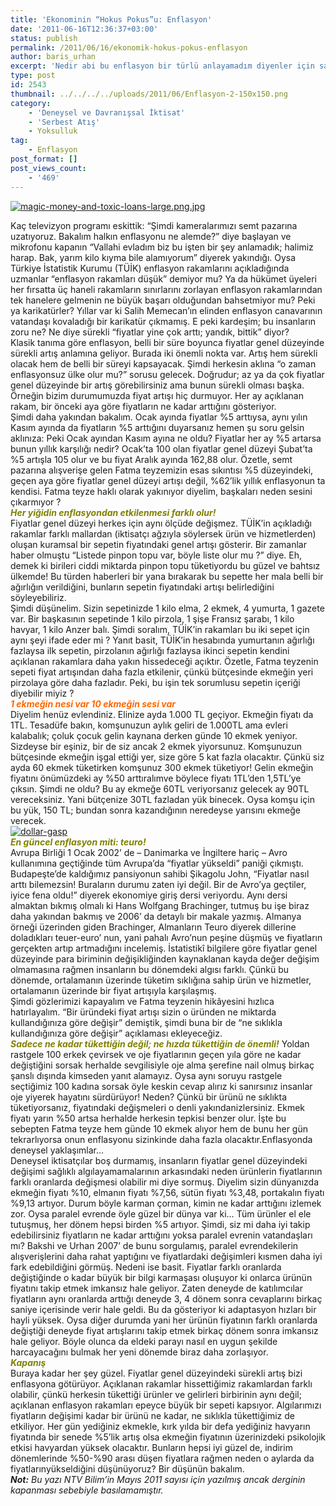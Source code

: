 ```yaml
---
title: 'Ekonominin “Hokus Pokus”u: Enflasyon'
date: '2011-06-16T12:36:37+03:00'
status: publish
permalink: /2011/06/16/ekonomik-hokus-pokus-enflasyon
author: baris_urhan
excerpt: 'Nedir abi bu enflasyon bir türlü anlayamadım diyenler için sade ve öz bir enflasyon rehberi.'
type: post
id: 2543
thumbnail: ../../../../uploads/2011/06/Enflasyon-2-150x150.png
category:
    - 'Deneysel ve Davranışsal İktisat'
    - 'Serbest Atış'
    - Yoksulluk
tag:
    - Enflasyon
post_format: []
post_views_count:
    - '469'
---
```

[![](http://46.137.161.244/wp-content/uploads/2011/06/magic-money-and-toxic-loans-large.png.jpg.png "magic-money-and-toxic-loans-large.png.jpg")](http://46.137.161.244/wp-content/uploads/2011/06/magic-money-and-toxic-loans-large.png.jpg.png)

Kaç televizyon programı eskittik: “Şimdi kameralarımızı semt pazarına uzatıyoruz. Bakalım halkın enflasyonu ne alemde?” diye başlayan ve mikrofonu kapanın “Vallahi evladım biz bu işten bir şey anlamadık; halimiz harap. Bak, yarım kilo kıyma bile alamıyorum” diyerek yakındığı. Oysa Türkiye İstatistik Kurumu (TÜİK) enflasyon rakamlarını açıkladığında uzmanlar “enflasyon rakamları düşük” demiyor mu? Ya da hükümet üyeleri her fırsatta üç haneli rakamların sınırlarını zorlayan enflasyon rakamlarından tek hanelere gelmenin ne büyük başarı olduğundan bahsetmiyor mu? Peki ya karikatürler? Yıllar var ki Salih Memecan’ın elinden enflasyon canavarının vatandaşı kovaladığı bir karikatür çıkmamış. E peki kardeşim; bu insanların zoru ne? Ne diye sürekli “fiyatlar yine çok arttı; yandık, bittik” diyor?  
Klasik tanıma göre enflasyon, belli bir süre boyunca fiyatlar genel düzeyinde sürekli artış anlamına geliyor. Burada iki önemli nokta var. Artış hem sürekli olacak hem de belli bir süreyi kapsayacak. Şimdi herkesin aklına “o zaman enflasyonsuz ülke olur mu?” sorusu gelecek. Doğrudur; az ya da çok fiyatlar genel düzeyinde bir artış görebilirsiniz ama bunun sürekli olması başka. Örneğin bizim durumumuzda fiyat artışı hiç durmuyor. Her ay açıklanan rakam, bir önceki aya göre fiyatların ne kadar arttığını gösteriyor.  
Şimdi daha yakından bakalım. Ocak ayında fiyatlar %5 arttıysa, aynı yılın Kasım ayında da fiyatların %5 arttığını duyarsanız hemen şu soru gelsin aklınıza: Peki Ocak ayından Kasım ayına ne oldu? Fiyatlar her ay %5 artarsa bunun yıllık karşılığı nedir? Ocak’ta 100 olan fiyatlar genel düzeyi Şubat’ta %5 artışla 105 olur ve bu fiyat Aralık ayında 162,88 olur. Özetle, semt pazarına alışverişe gelen Fatma teyzemizin esas sıkıntısı %5 düzeyindeki, geçen aya göre fiyatlar genel düzeyi artışı değil, %62’lik yıllık enflasyonun ta kendisi. Fatma teyze haklı olarak yakınıyor diyelim, başkaları neden sesini çıkarmıyor ?  
*<span style="color: #808000;">**Her yiğidin enflasyondan etkilenmesi farklı olur!**</span>*  
Fiyatlar genel düzeyi herkes için aynı ölçüde değişmez. TÜİK’in açıkladığı rakamlar farklı mallardan (iktisatçı ağzıyla söylersek ürün ve hizmetlerden) oluşan kuramsal bir sepetin fiyatındaki genel artışı gösterir. Bir zamanlar haber olmuştu “Listede pinpon topu var, böyle liste olur mu ?” diye. Eh, demek ki birileri ciddi miktarda pinpon topu tüketiyordu bu güzel ve bahtsız ülkemde! Bu türden haberleri bir yana bırakarak bu sepette her mala belli bir ağırlığın verildiğini, bunların sepetin fiyatındaki artışı belirlediğini söyleyebiliriz.  
Şimdi düşünelim. Sizin sepetinizde 1 kilo elma, 2 ekmek, 4 yumurta, 1 gazete var. Bir başkasının sepetinde 1 kilo pirzola, 1 şişe Fransız şarabı, 1 kilo havyar, 1 kilo Anzer balı. Şimdi soralım, TÜİK’in rakamları bu iki sepet için aynı şeyi ifade eder mi ? Yanıt basit, TÜİK’in hesabında yumurtanın ağırlığı fazlaysa ilk sepetin, pirzolanın ağırlığı fazlaysa ikinci sepetin kendini açıklanan rakamlara daha yakın hissedeceği açıktır. Özetle, Fatma teyzenin sepeti fiyat artışından daha fazla etkilenir, çünkü bütçesinde ekmeğin yeri pirzolaya göre daha fazladır. Peki, bu işin tek sorumlusu sepetin içeriği diyebilir miyiz ?  
<span style="color: #ff6600;">***1 ekmeğin nesi var 10 ekmeğin sesi var***</span>  
Diyelim henüz evlendiniz. Elinize ayda 1.000 TL geçiyor. Ekmeğin fiyatı da 1TL. Tesadüfe bakın, komşunuzun aylık geliri de 1.000TL ama evleri kalabalık; çoluk çocuk gelin kaynana derken günde 10 ekmek yeniyor. Sizdeyse bir eşiniz, bir de siz ancak 2 ekmek yiyorsunuz. Komşunuzun bütçesinde ekmeğin işgal ettiği yer, size göre 5 kat fazla olacaktır. Çünkü siz ayda 60 ekmek tüketirken komşunuz 300 ekmek tüketiyor! Gelin ekmeğin fiyatını önümüzdeki ay %50 arttıralımve böylece fiyatı 1TL’den 1,5TL’ye çıksın. Şimdi ne oldu? Bu ay ekmeğe 60TL veriyorsanız gelecek ay 90TL vereceksiniz. Yani bütçenize 30TL fazladan yük binecek. Oysa komşu için bu yük, 150 TL; bundan sonra kazandığının neredeyse yarısını ekmeğe verecek.  
[![](http://46.137.161.244/wp-content/uploads/2011/06/dollar-gasp.jpg "dollar-gasp")](http://46.137.161.244/wp-content/uploads/2011/06/dollar-gasp.jpg)  
<span style="color: #808000;">***En güncel enflasyon miti: teuro!***</span>  
Avrupa Birliği 1 Ocak 2002’ de – Danimarka ve İngiltere hariç – Avro kullanımına geçtiğinde tüm Avrupa’da “fiyatlar yükseldi” paniği çıkmıştı. Budapeşte’de kaldığımız pansiyonun sahibi Şikagolu John, “Fiyatlar nasıl arttı bilemezsin! Buraların durumu zaten iyi değil. Bir de Avro’ya geçtiler, iyice fena oldu!” diyerek ekonomiye giriş dersi veriyordu. Aynı dersi almaktan bıkmış olmalı ki Hans Wolfgang Brachinger, tutmuş bu işe biraz daha yakından bakmış ve 2006’ da detaylı bir makale yazmış. Almanya örneği üzerinden giden Brachinger, Almanların Teuro diyerek dillerine doladıkları teuer-euro’ nun, yani pahalı Avro’nun peşine düşmüş ve fiyatların gerçekten artıp artmadığını incelemiş. İstatistikî bilgilere göre fiyatlar genel düzeyinde para biriminin değişikliğinden kaynaklanan kayda değer değişim olmamasına rağmen insanların bu dönemdeki algısı farklı. Çünkü bu dönemde, ortalamanın üzerinde tüketim sıklığına sahip ürün ve hizmetler, ortalamanın üzerinde bir fiyat artışıyla karşılaşmış.  
Şimdi gözlerimizi kapayalım ve Fatma teyzenin hikâyesini hızlıca hatırlayalım. “Bir üründeki fiyat artışı sizin o üründen ne miktarda kullandığınıza göre değişir” demiştik, şimdi buna bir de “ne sıklıkla kullandığınıza göre değişir” açıklaması ekleyeceğiz.  
<span style="color: #808000;">***Sadece ne kadar tükettiğin değil; ne hızda tükettiğin de önemli!*** </span>Yoldan rastgele 100 erkek çevirsek ve oje fiyatlarının geçen yıla göre ne kadar değiştiğini sorsak herhalde sevgilisiyle oje alma şerefine nail olmuş birkaç şanslı dışında kimseden yanıt alamayız. Oysa aynı soruyu rastgele seçtiğimiz 100 kadına sorsak öyle keskin cevap alırız ki sanırsınız insanlar oje yiyerek hayatını sürdürüyor! Neden? Çünkü bir ürünü ne sıklıkta tüketiyorsanız, fiyatındaki değişmeleri o denli yakındanizlersiniz. Ekmek fiyatı yarın %50 artsa herhalde herkesin tepkisi benzer olur. İşte bu sebepten Fatma teyze hem günde 10 ekmek alıyor hem de bunu her gün tekrarlıyorsa onun enflasyonu sizinkinde daha fazla olacaktır.Enflasyonda deneysel yaklaşımlar…  
Deneysel iktisatçılar boş durmamış, insanların fiyatlar genel düzeyindeki değişimi sağlıklı algılayamamalarının arkasındaki neden ürünlerin fiyatlarının farklı oranlarda değişmesi olabilir mi diye sormuş. Diyelim sizin dünyanızda ekmeğin fiyatı %10, elmanın fiyatı %7,56, sütün fiyatı %3,48, portakalın fiyatı %9,13 artıyor. Durum böyle karman çorman, kimin ne kadar arttığını izlemek zor. Oysa paralel evrende öyle güzel bir dünya var ki… Tüm ürünler el ele tutuşmuş, her dönem hepsi birden %5 artıyor. Şimdi, siz mi daha iyi takip edebilirsiniz fiyatların ne kadar arttığını yoksa paralel evrenin vatandaşları mı? Bakshi ve Urhan 2007’ de bunu sorgulamış, paralel evrendekilerin alışverişlerini daha rahat yaptığını ve fiyatlardaki değişimleri kısmen daha iyi fark edebildiğini görmüş. Nedeni ise basit. Fiyatlar farklı oranlarda değiştiğinde o kadar büyük bir bilgi karmaşası oluşuyor ki onlarca ürünün fiyatını takip etmek imkansız hale geliyor. Zaten deneyde de katılımcılar fiyatların aynı oranlarda arttığı deneyde 3, 4 dönem sonra cevaplarını birkaç saniye içerisinde verir hale geldi. Bu da gösteriyor ki adaptasyon hızları bir hayli yüksek. Oysa diğer durumda yani her ürünün fiyatının farklı oranlarda değiştiği deneyde fiyat artışlarını takip etmek birkaç dönem sonra imkansız hale geliyor. Böyle olunca da eldeki parayı nasıl en uygun şekilde harcayacağını bulmak her yeni dönemde biraz daha zorlaşıyor.  
<span style="color: #808000;">***Kapanış***</span>  
Buraya kadar her şey güzel. Fiyatlar genel düzeyindeki sürekli artış bizi enflasyona götürüyor. Açıklanan rakamlar hissettiğimiz rakamlardan farklı olabilir, çünkü herkesin tükettiği ürünler ve gelirleri birbirinin aynı değil; açıklanan enflasyon rakamları epeyce büyük bir sepeti kapsıyor. Algılarımızı fiyatların değişimi kadar bir ürünü ne kadar, ne sıklıkla tükettiğimiz de etkiliyor. Her gün yediğiniz ekmekle, kırk yılda bir defa yediğiniz havyarın fiyatında bir senede %5’lik artış olsa ekmeğin fiyatının üzerinizdeki psikolojik etkisi havyardan yüksek olacaktır. Bunların hepsi iyi güzel de, indirim dönemlerinde %50-%90 arası düşen fiyatlara rağmen neden o aylarda da fiyatlarınyükseldiğini düşünüyoruz? Bir düşünün bakalım.  
***Not:** Bu yazı NTV Bilim’in Mayıs 2011 sayısı için yazılmış ancak derginin kapanması sebebiyle basılamamıştır.*